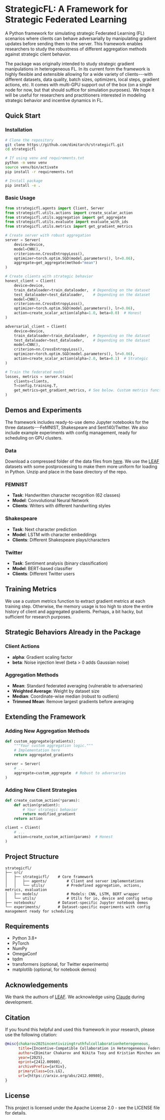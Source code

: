 # StrategicFL: A Framework for Strategic Federated Learning

A Python framework for simulating strategic Federated Learning (FL) scenarios where clients can behave adversarially by manipulating gradient updates before sending them to the server. This framework enables researchers to study the robustness of different aggregation methods against strategic client behavior.

The package was originally intended to study strategic gradient manipulations in heterogeneous FL. In its current form the framework is highly flexible and extensible allowing for a wide variety of clients---with different datasets, data quality, batch sizes, optimizers, local steps, gradient actions, etc. It comes with multi-GPU support out of the box (on a single node for now, but that should suffice for simulation purposes). We hope it will be useful for researchers and practitioners interested in modeling strategic behavior and incentive dynamics in FL.

## Quick Start

### Installation

```bash
# Clone the repository
git clone https://github.com/dimitarch/strategicfl.git
cd strategicfl

# If using venv and requirements.txt
python -m venv venv
source venv/bin/activate
pip install -r requirements.txt

# Install package
pip install -e .
```

### Basic Usage

```python
from strategicfl.agents import Client, Server
from strategicfl.utils.actions import create_scalar_action
from strategicfl.utils.aggregation import get_aggregate
from strategicfl.utils.evaluate import evaluate_with_ids
from strategicfl.utils.metrics import get_gradient_metrics

# Create server with robust aggregation
server = Server(
    device=device,
    model=CNN(),
    criterion=nn.CrossEntropyLoss(),
    optimizer=torch.optim.SGD(model.parameters(), lr=0.06),
    aggregate=get_aggregate(method="mean")
)

# Create clients with strategic behavior
honest_client = Client(
    device=device,
    train_dataloader=train_dataloader,  # Depending on the dataset
    test_dataloader=test_dataloader,    # Depending on the dataset
    model=CNN(),
    criterion=nn.CrossEntropyLoss(),
    optimizer=torch.optim.SGD(model.parameters(), lr=0.06),
    action=create_scalar_action(alpha=1.0, beta=0.0)  # Honest
)

adversarial_client = Client(
    device=device,
    train_dataloader=train_dataloader,  # Depending on the dataset
    test_dataloader=test_dataloader,    # Depending on the dataset
    model=CNN(),
    criterion=nn.CrossEntropyLoss(),
    optimizer=torch.optim.SGD(model.parameters(), lr=0.06),
    action=create_scalar_action(alpha=2.0, beta=0.1)  # Strategic
)

# Train the federated model
losses, metrics = server.train(
    clients=clients,
    T=config.training.T,
    get_metrics=get_gradient_metrics, # See below. Custom metrics function to extract per-step metrics; otherwise, memory usage is too high to store the entire history.
)
```

## Demos and Experiments

The framework includes ready-to-use demo Jupyter notebooks for the three datasets---FeMNIST, Shakespeare and Sent140/Twitter. We also include example experiments with config management, ready for scheduling on GPU clusters.

### Data

Download a compressed folder of the data files from [here](https://drive.google.com/file/d/1imILs8cKVf_ex3t3DpvGz7aoaugAjO4M/view?usp=sharing). We use the [LEAF](https://leaf.cmu.edu) datasets with some postprocessing to make them more uniform for loading in Python. Unzip and place in the base directory of the repo.

### FEMNIST
- **Task**: Handwritten character recognition (62 classes)
- **Model**: Convolutional Neural Network
- **Clients**: Writers with different handwriting styles

### Shakespeare
- **Task**: Next character prediction
- **Model**: LSTM with character embeddings
- **Clients**: Different Shakespeare plays/characters

### Twitter
- **Task**: Sentiment analysis (binary classification)
- **Model**: BERT-based classifier
- **Clients**: Different Twitter users

## Training Metrics

We use a custom metrics function to extract gradient metrics at each training step. Otherwise, the memory usage is too high to store the entire history of client and aggregated gradients. Perhaps, a bit hacky, but sufficient for research purposes.

## Strategic Behaviors Already in the Package

### Client Actions
- **alpha**: Gradient scaling factor
- **beta**: Noise injection level (beta > 0 adds Gaussian noise)

### Aggregation Methods
- **Mean**: Standard federated averaging (vulnerable to adversaries)
- **Weighted Average**: Weight by dataset size
- **Median**: Coordinate-wise median (robust to outliers)
- **Trimmed Mean**: Remove largest gradients before averaging

## Extending the Framework

### Adding New Aggregation Methods

```python
def custom_aggregate(gradients):
    """Your custom aggregation logic."""
    # Implementation here
    return aggregated_gradients

server = Server(
    # ...
    aggregate=custom_aggregate  # Robust to adversaries
)
```

### Adding New Client Strategies

```python
def create_custom_action(*params):
    def action(gradient):
        # Your strategic behavior
        return modified_gradient
    return action

client = Client(
    # ...
    action=create_custom_action(params)  # Honest
)
```

## Project Structure

```
strategicfl/
├── src/
│   ├── strategicfl/    # Core framework
│   │   ├── agents/         # Client and server implementations
│   │   └── utils/          # Predefined aggregation, actions, metrics, evaluation
│   ├── models/             # Models: CNN, LSTM, BERT wrapper
│   └── utils/              # Utils for io, device and config setup
├── notebooks/          # Dataset-specific Jupyter notebook demos
└── experiments/        # Dataset-specific experiments with config management ready for scheduling
```

## Requirements

- Python 3.8+
- PyTorch
- NumPy
- OmegaConf
- tqdm
- transformers (optional, for Twitter experiments)
- matplotlib (optional, for notebook demos)

## Acknowledgements

We thank the authors of [LEAF](https://leaf.cmu.edu). We acknowledge using [Claude](https://claude.ai) during development.

## Citation

If you found this helpful and used this framework in your research, please use the following citation:

```bibtex
@misc{chakarov2025incentivizingtruthfulcollaborationheterogeneous,
      title={Incentive-Compatible Collaboration in Heterogeneous Federated Learning},
      author={Dimitar Chakarov and Nikita Tsoy and Kristian Minchev and Nikola Konstantinov},
      year={2025},
      eprint={2412.00980},
      archivePrefix={arXiv},
      primaryClass={cs.LG},
      url={https://arxiv.org/abs/2412.00980},
}
```

## License

This project is licensed under the Apache License 2.0 - see the LICENSE file for details.

